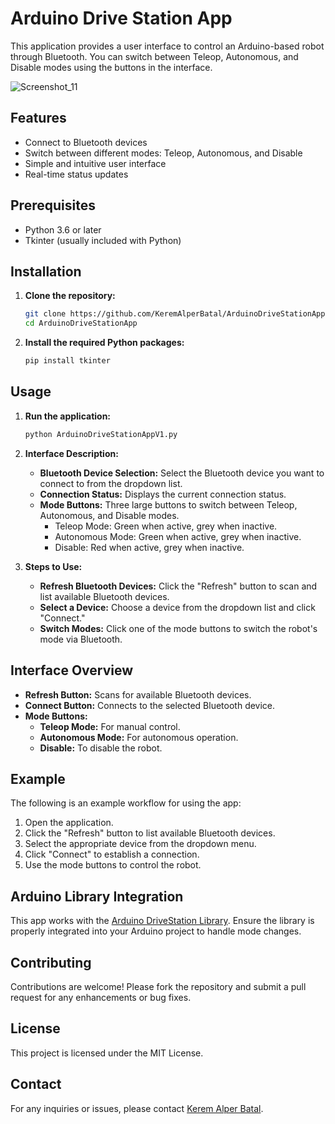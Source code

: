 # Arduino Drive Station App

This application provides a user interface to control an Arduino-based robot through Bluetooth. You can switch between Teleop, Autonomous, and Disable modes using the buttons in the interface.

![Screenshot_11](https://github.com/KeremAlperBatal/ArduinoDriveStationApp/assets/52890608/3e7ac959-501e-4b34-b51f-5e985f9d780d)

## Features

- Connect to Bluetooth devices
- Switch between different modes: Teleop, Autonomous, and Disable
- Simple and intuitive user interface
- Real-time status updates

## Prerequisites

- Python 3.6 or later
- Tkinter (usually included with Python)

## Installation

1. **Clone the repository:**
    ```sh
    git clone https://github.com/KeremAlperBatal/ArduinoDriveStationApp.git
    cd ArduinoDriveStationApp
    ```

2. **Install the required Python packages:**
    ```sh
    pip install tkinter
    ```

## Usage

1. **Run the application:**
    ```sh
    python ArduinoDriveStationAppV1.py
    ```

2. **Interface Description:**
    - **Bluetooth Device Selection:** Select the Bluetooth device you want to connect to from the dropdown list.
    - **Connection Status:** Displays the current connection status.
    - **Mode Buttons:** Three large buttons to switch between Teleop, Autonomous, and Disable modes.
      - Teleop Mode: Green when active, grey when inactive.
      - Autonomous Mode: Green when active, grey when inactive.
      - Disable: Red when active, grey when inactive.

3. **Steps to Use:**
    - **Refresh Bluetooth Devices:** Click the "Refresh" button to scan and list available Bluetooth devices.
    - **Select a Device:** Choose a device from the dropdown list and click "Connect."
    - **Switch Modes:** Click one of the mode buttons to switch the robot's mode via Bluetooth.

## Interface Overview

- **Refresh Button:** Scans for available Bluetooth devices.
- **Connect Button:** Connects to the selected Bluetooth device.
- **Mode Buttons:** 
  - **Teleop Mode:** For manual control.
  - **Autonomous Mode:** For autonomous operation.
  - **Disable:** To disable the robot.

## Example

The following is an example workflow for using the app:

1. Open the application.
2. Click the "Refresh" button to list available Bluetooth devices.
3. Select the appropriate device from the dropdown menu.
4. Click "Connect" to establish a connection.
5. Use the mode buttons to control the robot.

## Arduino Library Integration

This app works with the [Arduino DriveStation Library](https://github.com/KeremAlperBatal/ArduinoDriveStation). Ensure the library is properly integrated into your Arduino project to handle mode changes.

## Contributing

Contributions are welcome! Please fork the repository and submit a pull request for any enhancements or bug fixes.

## License

This project is licensed under the MIT License.

## Contact

For any inquiries or issues, please contact [Kerem Alper Batal](mailto:kerem_batal@hotmail.com).

